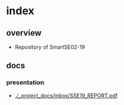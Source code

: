 # index

## overview

- Repository of SmartSE02-19


## docs

### presentation
- [./_project_docs/inbox/SSE19_REPORT.pdf](./_project_docs/inbox/SSE19_REPORT.pdf)



